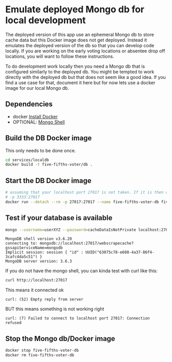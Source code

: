 # Emulate deployed Mongo db for local development

The deployed version of this app use an ephemeral Mongo db to store cache data but this Docker image does not get deployed. Instead it emulates the deployed version of the db so that you can develop code locally. If you are working on the early voting locations or absentee drop off locations, you will want to follow these instructions.

To do development work locally then you need a Mongo db that is configured similarly to the deployed db. You might be tempted to work directly with the deployed db but that does not seem like a good idea. If you find a use case for that, document it here but for now lets use a docker image for our local Mongo db.

## Dependencies

- docker [Install Docker](https://docs.docker.com/engine/install/)
- OPTIONAL: [Mongo Shell](https://docs.mongodb.com/manual/mongo/#download-the-mongo-shell)

## Build the DB Docker image

This only needs to be done once.

```sh
cd services/localdb
docker build -t five-fifths-voter/db .
```

## Start the DB Docker image

```sh
# assuming that your localhost port 27017 is not taken. If it is then change the first number to something else. Maybe
# -p 3333:27017
docker run --detach --rm -p 27017:27017 --name five-fifths-voter-db five-fifths-voter/db
```

## Test if your database is available

```sh
mongo --username=userXYZ --password=cacheDataIsNotPrivate localhost:27017/webscrapecache services/localdb/testConnection.js
```

```
MongoDB shell version v3.6.20
connecting to: mongodb://localhost:27017/webscrapecache?gssapiServiceName=mongodb
Implicit session: session { "id" : UUID("63075c78-e608-4a37-86f4-3cafc4da5c51") }
MongoDB server version: 3.6.3
```

If you do not have the mongo shell, you can kinda test with curl like this:

```sh
curl http://localhost:27017
```

This means it connected ok

```
curl: (52) Empty reply from server
```

BUT this means something is not working right

```
curl: (7) Failed to connect to localhost port 27017: Connection refused
```

## Stop the Mongo db/Docker image

```sh
docker stop five-fifths-voter-db
docker rm five-fifths-voter-db
```
